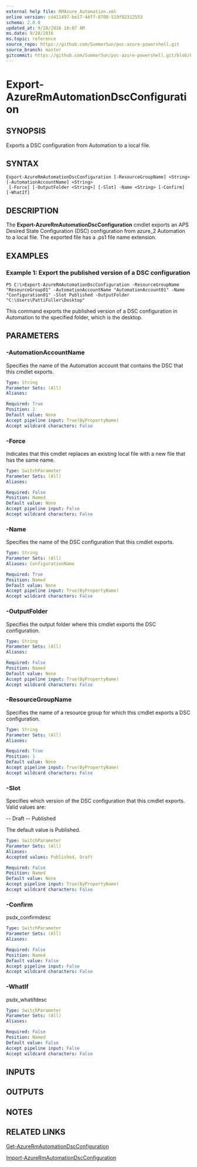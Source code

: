 ```yaml
---
external help file: RMAzure_Automation.xml
online version: cd411497-be17-46f7-8708-519f02312553
schema: 2.0.0
updated_at: 9/28/2016 10:07 AM
ms.date: 9/28/2016
ms.topic: reference
source_repo: https://github.com/SummerSun/poc-azure-powershell.git
source_branch: master
gitcommit: https://github.com/SummerSun/poc-azure-powershell.git/blob/8903b0f1daa01932ac5fa167f377736de2df6709/azureps-cmdlets-docs/Resource%20Manager/Automation%20Cmdlets/v0.9.8/Export-AzureRmAutomationDscConfiguration.md
---
```


# Export-AzureRmAutomationDscConfiguration
## SYNOPSIS
Exports a DSC configuration from Automation to a local file.

## SYNTAX

```
Export-AzureRmAutomationDscConfiguration [-ResourceGroupName] <String> [-AutomationAccountName] <String>
 [-Force] [-OutputFolder <String>] [-Slot] -Name <String> [-Confirm] [-WhatIf]
```

## DESCRIPTION
The **Export-AzureRmAutomationDscConfiguration** cmdlet exports an APS Desired State Configuration (DSC) configuration from azure_2 Automation to a local file.
The exported file has a .ps1 file name extension.

## EXAMPLES

### Example 1: Export the published version of a DSC configuration
```
PS C:\>Export-AzureRmAutomationDscConfiguration -ResourceGroupName "ResourceGroup01" -AutomationAccountName "AutomationAccount01" -Name "Configuration01" -Slot Published -OutputFolder "C:\Users\PattiFuller\Desktop"
```

This command exports the published version of a DSC configuration in Automation to the specified folder, which is the desktop.

## PARAMETERS

### -AutomationAccountName
Specifies the name of the Automation account that contains the DSC that this cmdlet exports.

```yaml
Type: String
Parameter Sets: (All)
Aliases: 

Required: True
Position: 2
Default value: None
Accept pipeline input: True(ByPropertyName)
Accept wildcard characters: False
```

### -Force
Indicates that this cmdlet replaces an existing local file with a new file that has the same name.

```yaml
Type: SwitchParameter
Parameter Sets: (All)
Aliases: 

Required: False
Position: Named
Default value: None
Accept pipeline input: False
Accept wildcard characters: False
```

### -Name
Specifies the name of the DSC configuration that this cmdlet exports.

```yaml
Type: String
Parameter Sets: (All)
Aliases: ConfigurationName

Required: True
Position: Named
Default value: None
Accept pipeline input: True(ByPropertyName)
Accept wildcard characters: False
```

### -OutputFolder
Specifies the output folder where this cmdlet exports the DSC configuration.

```yaml
Type: String
Parameter Sets: (All)
Aliases: 

Required: False
Position: Named
Default value: None
Accept pipeline input: True(ByPropertyName)
Accept wildcard characters: False
```

### -ResourceGroupName
Specifies the name of a resource group for which this cmdlet exports a DSC configuration.

```yaml
Type: String
Parameter Sets: (All)
Aliases: 

Required: True
Position: 1
Default value: None
Accept pipeline input: True(ByPropertyName)
Accept wildcard characters: False
```

### -Slot
Specifies which version of the DSC configuration that this cmdlet exports.
Valid values are: 

-- Draft
-- Published 

The default value is Published.

```yaml
Type: SwitchParameter
Parameter Sets: (All)
Aliases: 
Accepted values: Published, Draft

Required: False
Position: Named
Default value: None
Accept pipeline input: True(ByPropertyName)
Accept wildcard characters: False
```

### -Confirm
psdx_confirmdesc

```yaml
Type: SwitchParameter
Parameter Sets: (All)
Aliases: 

Required: False
Position: Named
Default value: False
Accept pipeline input: False
Accept wildcard characters: False
```

### -WhatIf
psdx_whatifdesc

```yaml
Type: SwitchParameter
Parameter Sets: (All)
Aliases: 

Required: False
Position: Named
Default value: False
Accept pipeline input: False
Accept wildcard characters: False
```

## INPUTS

## OUTPUTS

## NOTES

## RELATED LINKS

[Get-AzureRmAutomationDscConfiguration](cd411497-be17-46f7-8708-519f02312553)

[Import-AzureRmAutomationDscConfiguration](9e316628-0101-4da8-8a9f-843f8442e52d)

